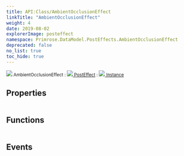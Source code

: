 ```yaml
---
title: API:Class/AmbientOcclusionEffect
linkTitle: "AmbientOcclusionEffect"
weight: 4
date: 2019-08-02
explorerImage: posteffect
namespace: Primrose.DataModel.PostEffects.AmbientOcclusionEffect
deprecated: false
no_list: true
toc_hide: true
---
```

<small class="inheritance">
<span class="" href="/docs/api-reference/Class/AmbientOcclusionEffect"><img src="/icons/silk/posteffect.png"/>&nbsp;AmbientOcclusionEffect</span>&nbsp;:&nbsp;<a class="" href="/docs/api-reference/Class/PostEffect"><img src="/icons/silk/posteffect.png"/>&nbsp;PostEffect</a>&nbsp;:&nbsp;<a class="" href="/docs/api-reference/Class/Instance"><img src="/icons/silk/default.png"/>&nbsp;Instance</a></small>
 
## Properties
 
<table class="studiohide">
<tbody>
</tbody>
</table>
 
## Functions
 
<table class="studiohide">
<tbody>
</tbody>
</table>
 
## Events
 
<table class="studiohide">
<tbody>
</tbody>
</table>
<b>
</b>
<div class="inheritors">
<ul class="root">
</ul>
</div>
